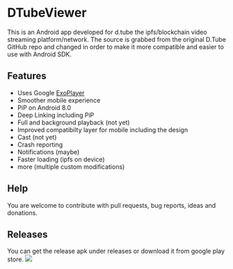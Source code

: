 # DTubeViewer

This is an Android app developed for d.tube the ipfs/blockchain video streaming platform/network. The source is grabbed from the original D.Tube GitHub repo and changed in order to make it more compatible and easier to use with Android SDK.

## Features
* Uses Google <a href="https://github.com/google/ExoPlayer">ExoPlayer</a>
* Smoother mobile experience
* PiP on Android 8.0
* Deep Linking including PiP
* Full and background playback (not yet)
* Improved compatibilty layer for mobile
including the design
* Cast (not yet)
* Crash reporting
* Notifications (maybe)
* Faster loading (ipfs on device)
* more (multiple custom modifications)

## Help
You are welcome to contribute with pull requests, bug reports, ideas and donations.

## Releases
You can get the release apk under releases or download it from google play store.
<a target="_blank" href="https://play.google.com/store/apps/details?id=pro.bostrot.dtubeviewer"><img src="https://play.google.com/intl/en_us/badges/images/generic/en_badge_web_generic.png"></img></a>
